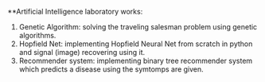 **Artificial Intelligence laboratory works:
1) Genetic Algorithm: solving the traveling salesman problem using genetic
algorithms.
2) Hopfield Net: implementing Hopfield Neural Net from scratch in python and
signal (image) recovering using it.
3) Recommender system: implementing binary tree recommender system which
predicts a disease using the symtomps are given.
